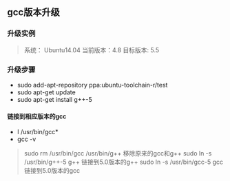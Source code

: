 ## gcc版本升级

### 升级实例
> 系统： Ubuntu14.04
> 当前版本：4.8
> 目标版本: 5.5

### 升级步骤
- sudo add-apt-repository ppa:ubuntu-toolchain-r/test
- sudo apt-get update
- sudo apt-get install g++-5

#### 链接到相应版本的gcc
- l /usr/bin/gcc*
- gcc -v

> sudo rm /usr/bin/gcc /usr/bin/g++   移除原来的gcc和g++
> sudo ln -s /usr/bin/g++-5 g++   链接到5.0版本的g++
> sudo ln -s /usr/bin/gcc-5 gcc   链接到5.0版本的gcc



